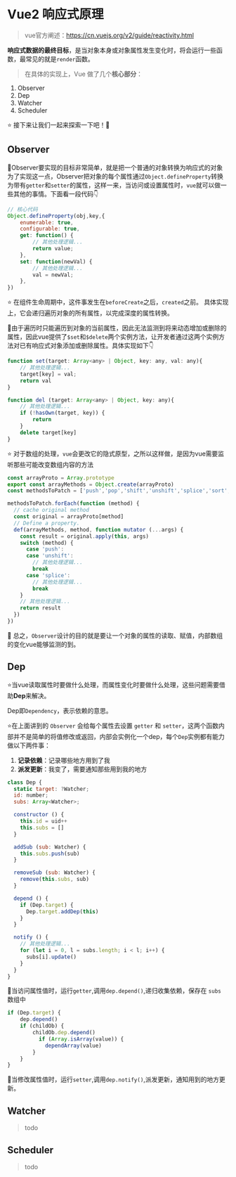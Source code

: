 # Vue2 响应式原理

> vue官方阐述：https://cn.vuejs.org/v2/guide/reactivity.html

**响应式数据的最终目标**，是当对象本身或对象属性发生变化时，将会运行一些函数，最常见的就是`render`函数。

> 在具体的实现上，Vue 做了几个**核心部分**：
1. Observer
2. Dep
3. Watcher
4. Scheduler

:star: 接下来让我们一起来探索一下吧！:rainbow:

## Observer

:rainbow:Observer要实现的目标非常简单，就是把一个普通的对象转换为响应式的对象
为了实现这一点，Observer把对象的每个属性通过`Object.defineProperty`转换为带有`getter`和`setter`的属性，这样一来，当访问或设置属性时，`vue`就可以做一些其他的事情。下面看一段代码:point_down:

```js
// 核心代码
Object.defineProperty(obj,key,{
    enumerable: true,
    configurable: true,
    get: function() {
        // 其他处理逻辑...
        return value;
    },
    set: function(newVal) {
        // 其他处理逻辑...
        val = newVal;
    },
})
```

:star: 在组件生命周期中，这件事发生在`beforeCreate`之后，`created`之前。
具体实现上，它会递归遍历对象的所有属性，以完成深度的属性转换。

:rainbow:由于遍历时只能遍历到对象的当前属性，因此无法监测到将来动态增加或删除的属性，因此vue提供了`$set`和`$delete`两个实例方法，让开发者通过这两个实例方法对已有响应式对象添加或删除属性。具体实现如下:point_down: 
```js
function set(target: Array<any> | Object, key: any, val: any){
    // 其他处理逻辑...
    target[key] = val;
    return val
}

function del (target: Array<any> | Object, key: any){
    // 其他处理逻辑...
    if (!hasOwn(target, key)) {
        return
    }
    delete target[key]
}

```

:star: 对于数组的处理，`vue`会更改它的隐式原型，之所以这样做，是因为vue需要监听那些可能改变数组内容的方法

```js
const arrayProto = Array.prototype
export const arrayMethods = Object.create(arrayProto)
const methodsToPatch = ['push','pop','shift','unshift','splice','sort','reverse']

methodsToPatch.forEach(function (method) {
  // cache original method
  const original = arrayProto[method]
  // Define a property.
  def(arrayMethods, method, function mutator (...args) {
    const result = original.apply(this, args)
    switch (method) {
      case 'push':
      case 'unshift':
        // 其他处理逻辑...
        break
      case 'splice':
        // 其他处理逻辑...
        break
    }
    // 其他处理逻辑...
    return result
  })
})
```
:rainbow: 总之，`Observer`设计的目的就是要让一个对象的属性的读取、赋值，内部数组的变化vue能够监测的到。


## Dep 
:star:当vue读取属性时要做什么处理，而属性变化时要做什么处理，这些问题需要借助**Dep**来解决。

Dep即`Dependency`，表示依赖的意思。

:star:在上面讲到的 `Observer` 会给每个属性去设置 `getter` 和 `setter`，这两个函数内部并不是简单的将值修改或返回，内部会实例化一个dep，每个`Dep`实例都有能力做以下两件事：

1. **记录依赖**：记录哪些地方用到了我
2. **派发更新**：我变了，需要通知那些用到我的地方

```js
class Dep {
  static target: ?Watcher;
  id: number;
  subs: Array<Watcher>;

  constructor () {
    this.id = uid++
    this.subs = []
  }

  addSub (sub: Watcher) {
    this.subs.push(sub)
  }

  removeSub (sub: Watcher) {
    remove(this.subs, sub)
  }

  depend () {
    if (Dep.target) {
      Dep.target.addDep(this)
    }
  }

  notify () {
    // 其他处理逻辑...
    for (let i = 0, l = subs.length; i < l; i++) {
      subs[i].update()
    }
  }
}

``` 
:rainbow:当访问属性值时，运行`getter`,调用`dep.depend()`,递归收集依赖，保存在 `subs` 数组中
```js
if (Dep.target) {
    dep.depend()
    if (childOb) {
        childOb.dep.depend()
          if (Array.isArray(value)) {
            dependArray(value)
        }
    }
}
```
:rainbow:当修改属性值时，运行`setter`,调用`dep.notify()`,派发更新，通知用到的地方更新。


## Watcher
>todo
## Scheduler
>todo